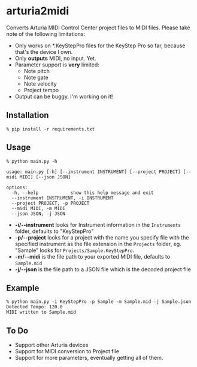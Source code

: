 # arturia2midi

Converts Arturia MIDI Control Center project files to MIDI files. Please take note of the following limitations:

- Only works on *.KeyStepPro files for the KeyStep Pro so far, because that's the device I own.
- Only **outputs** MIDI, no input. Yet.
- Parameter support is **very** limited:
    - Note pitch
    - Note gate
    - Note velocity
    - Project tempo
- Output can be buggy. I'm working on it!

## Installation

```
% pip install -r requirements.txt
```

## Usage
```
% python main.py -h

usage: main.py [-h] [--instrument INSTRUMENT] [--project PROJECT] [--midi MIDI] [--json JSON]

options:
  -h, --help            show this help message and exit
  --instrument INSTRUMENT, -i INSTRUMENT
  --project PROJECT, -p PROJECT
  --midi MIDI, -m MIDI
  --json JSON, -j JSON
```

- **-i/--instrument** looks for Instrument information in the `Instruments` folder, defaults to "KeyStepPro"
- **-p/--project** looks for a project with the name you specify file with the specified instrument as the file extension in the `Projects` folder, eg. "Sample" looks for `Projects/Sample.KeyStepPro`.
- **-m/--midi** is the file path to your exported MIDI file, defaults to `Sample.mid`
- **-j/--json** is the file path to a JSON file which is the decoded project file

## Example

```
% python main.py -i KeyStepPro -p Sample -m Sample.mid -j Sample.json
Detected Tempo: 120.0
MIDI written to Sample.mid
```

## To Do
- Support other Arturia devices
- Support for MIDI conversion to Project file
- Support for more parameters, eventually getting all of them.